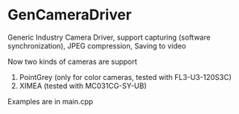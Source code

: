 # GenCameraDriver
Generic Industry Camera Driver, support capturing (software synchronization), JPEG compression, Saving to video

Now two kinds of cameras are support 

1. PointGrey (only for color cameras, tested with FL3-U3-120S3C)
2. XIMEA (tested with MC031CG-SY-UB)


Examples are in main.cpp